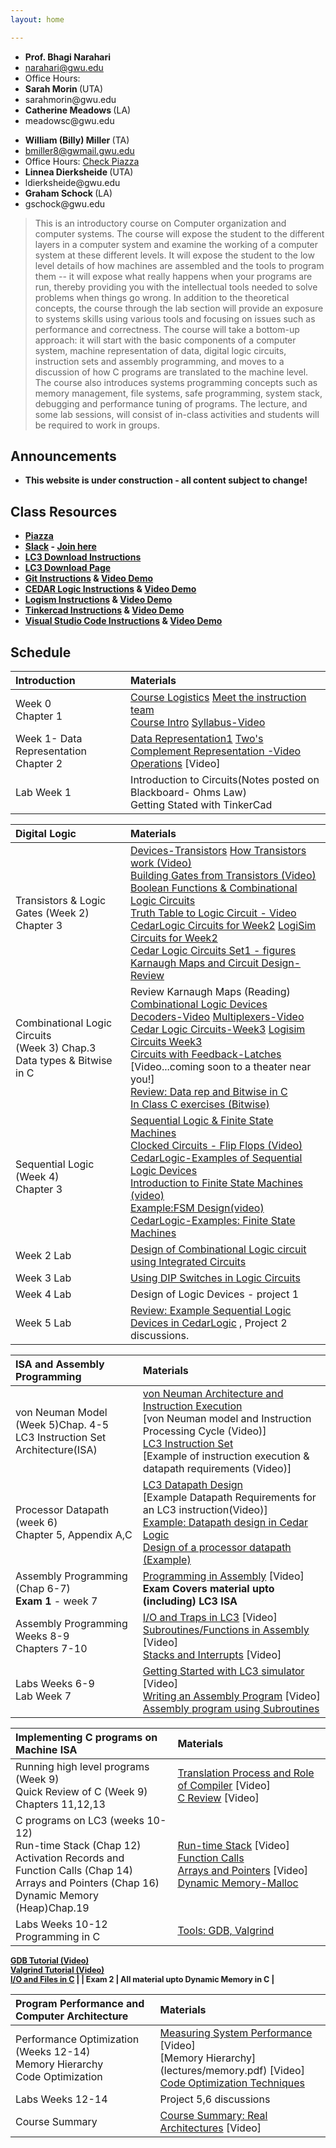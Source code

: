 ```yaml
---
layout: home

---
```

<div class="wrapper" markdown="0"><div class="footer-col-wrapper">
<div class="footer-col two-col-1">
    <ul class="contact-list">
        <li><b>Prof. Bhagi Narahari</b></li>
        <li><a href="mailto:narahari@gwu.edu">narahari@gwu.edu</a></li>
        <li>Office Hours: </li>
        <li><b> Sarah Morin  </b> (UTA) </li>
        <li> sarahmorin@gwu.edu </li>
        <li><b> Catherine Meadows </b> (LA) </li>
        <li> meadowsc@gwu.edu </li>
    </ul>
</div>
<div class="footer-col two-col-2">
    <ul class="contact-list">
        <li><b>William (Billy) Miller </b> (TA)</li>
        <li><a href="mailto:bmiller8@gwmail.gwu.edu">bmiller8@gwmail.gwu.edu</a> </li>
        <li>Office Hours: <a href="https://piazza.com/gwu/">Check Piazza</a></li>
        <li><b> Linnea Dierksheide </b> (UTA) </li>
        <li> ldierksheide@gwu.edu </li>
        <li><b> Graham Schock </b> (LA) </li>
        <li> gschock@gwu.edu </li>
      </ul>
</div>
</div>
</div>


> This is an introductory course on Computer organization and computer systems. The  course will expose the student to the different layers in a computer system and examine the working of a computer system at these different levels. It will expose the student to the low level details of how machines are assembled and the tools to program them -- it will expose what really happens when your programs are run, thereby providing you with the intellectual tools needed to solve problems when things go wrong. In addition to the theoretical concepts, the course through the lab section will provide an exposure to systems skills using various tools and focusing on issues such as performance and correctness. The course will take a bottom-up approach: it will start with the basic components of a computer system, machine representation of data, digital logic circuits, instruction sets and assembly programming, and moves to a discussion of how C programs are translated to the machine level. The course also introduces systems programming concepts such as memory management, file systems, safe programming, system stack, debugging and performance tuning of programs. The lecture, and some lab sessions, will consist of in-class activities and students will be required to work in groups.




## Announcements ##
  - <b>This website is under construction - all content subject to change!<b>

## Class Resources ##
  - [Piazza]()
  - [Slack]() - [Join here]()
  - [LC3 Download Instructions](https://github.com/chiragsakhuja/lc3tools/blob/master/docs/DownloadingAndInstalling.pdf)
  - [LC3 Download Page](https://github.com/chiragsakhuja/lc3tools/releases)
  - [Git Instructions](tutorials/git_tutorial.md) & [Video Demo](https://youtu.be/RvEgfSeEuB0)
  - [CEDAR Logic Instructions](tutorials/cedarlogic_tutorial.md) & [Video Demo](https://youtu.be/_OwVzorBHoE)
  - [Logism Instructions](tutorials/logism_tutorial.md) & [Video Demo](https://youtu.be/rQOv0h-4TEo) 
  - [Tinkercad Instructions](tutorials/tinkercad_tutorial.md) & [Video Demo](https://youtu.be/Tzx1uZuObxk)
  - [Visual Studio Code Instructions](tutorials/vscode_tutorial.md) & [Video Demo](https://youtu.be/WhppZrMvoBU)

## Schedule  ##

<div style="font-size:90%">

| Introduction  | Materials 
| :--- |:---  |
| Week 0 <br> Chapter 1 |  [Course Logistics](lectures/logistics.pdf) [Meet the instruction team](https://youtu.be/Z60EkJ3WLFk)<br> [Course Intro](lectures/syllabus.pdf) [Syllabus-Video](https://youtu.be/qdzqUj4rzRY)|  
| Week 1- Data Representation <br> Chapter 2 | [Data Representation1](lectures/datarep1.pdf) [Two's Complement Representation -Video](https://youtu.be/9Emc7YhhMQc) <br> [Operations](lectures/datarep2.pdf) [Video]| 
| Lab Week 1  | Introduction to Circuits(Notes posted on Blackboard- Ohms Law) <br> Getting Stated with TinkerCad| 

| Digital Logic  | Materials 
| :--- |:---  |
| Transistors & Logic Gates (Week 2) <br> Chapter 3 |  [Devices-Transistors](lectures/transistor-gates.pdf) [How Transistors work (Video)](https://youtu.be/4DdTtF4Fop8)<br> [Building Gates from Transistors (Video)](https://youtu.be/WrJV4_852iE)<br> [Boolean Functions & Combinational Logic Circuits](lectures/logic1.pdf)  <br> [Truth Table to Logic Circuit - Video](https://youtu.be/BdhCUqusS9w) <br> [CedarLogic Circuits for Week2](lectures/Set1.cdl) [LogiSim Circuits for Week2](lectures/Set1.zip)<br> [Cedar Logic Circuits Set1 - figures](lectures/set1.pdf) <br> [Karnaugh Maps and Circuit Design- Review](lectures/Kmaps.pdf) |  
| Combinational Logic Circuits <br> (Week 3) Chap.3 <br> Data types & Bitwise in C | Review Karnaugh Maps (Reading) <br> [Combinational Logic Devices](lectures/logic2.pdf) <br> [Decoders-Video](https://youtu.be/QPUMMHJlQDI) [Multiplexers-Video](https://youtu.be/yG74KWgcY4I) <br> [Cedar Logic Circuits-Week3](lectures/Set2.cdl) [Logisim Circuits Week3](lectures/Set2.zip) <br> [Circuits with Feedback-Latches](lectures/latches.pdf) [Video...coming soon to a theater near you!] <br> [Review: Data rep and Bitwise in C](lectures/bitwise.pdf)<br> [In Class C exercises (Bitwise)](lectures/inclass-sept17.c) | 
| Sequential Logic (Week 4) <br> Chapter 3| [Sequential Logic & Finite State Machines](lectures/seqlogic.pdf) <br> [Clocked Circuits - Flip Flops (Video)](https://youtu.be/MpwEzpyll1w) <br> [CedarLogic-Examples of Sequential Logic Devices](lectures/Set3.cdl)<br> [Introduction to Finite State Machines (video)](https://youtu.be/VMDu9BHZ28g)<br>[Example:FSM Design(video)](https://youtu.be/LyQvWZpCsfQ) <br> [CedarLogic-Examples: Finite State Machines](lectures/Set4.cdl)|
| Week 2 Lab | [Design of Combinational Logic circuit using Integrated Circuits](lectures/Lab2.pdf) |
| Week 3 Lab | [Using DIP Switches in Logic Circuits](lectures/Lab3.pdf)  |
| Week 4 Lab | Design of Logic Devices - project 1|
| Week 5 Lab | [Review: Example Sequential Logic Devices in CedarLogic](lectures/seq-devices.cdl) , Project 2 discussions. |

| ISA and Assembly Programming  | Materials 
| :--- |:---  |
| von Neuman Model (Week 5)Chap. 4-5 <br> LC3 Instruction Set Architecture(ISA)  |  [von Neuman Architecture and Instruction Execution](lectures/Intro-CompOrg.pdf)<br> [von Neuman model and Instruction Processing Cycle (Video)]<br> [LC3 Instruction Set](lectures/LC3-ISA.pdf) <br> [Example of instruction execution & datapath requirements (Video)]|  
| Processor Datapath (week 6) <br> Chapter 5, Appendix A,C| [LC3 Datapath Design](lectures/Datapath.pdf)<br> [Example Datapath Requirements for an LC3 instruction(Video)] <br> [Example: Datapath design in Cedar Logic](lectures/datapath.cdl)<br> [Design of a processor datapath (Example)](lectures/datapath-example.pdf)| 
| Assembly Programming (Chap 6-7) <br> <b>Exam 1 </b> - week 7| [Programming in Assembly](lectures/assembly1.pdf) [Video] <br> <b> Exam Covers material upto (including) LC3 ISA </b> |
|Assembly Programming <br> Weeks 8-9 <br> Chapters 7-10| [I/O and Traps in LC3](lectures/assembly2.pdf) [Video] <br> [Subroutines/Functions in Assembly](lectures/assembly3.pdf) [Video] <br> [Stacks and Interrupts](lectures/stack.pdf) [Video]|
| Labs Weeks 6-9 <br> Lab Week 7 | [Getting Started with LC3 simulator](lectures/lc3-simulator.pdf) [Video] <br> [Writing an Assembly Program](lectures/LC3-asm1.pdf) [Video]<br> [Assembly program using Subroutines](lectures/LC3-asm2.pdf)| 

| Implementing C programs on Machine ISA   | Materials 
| :--- |:---  |
| Running high level programs (Week 9) <br> Quick Review of C (Week 9) Chapters 11,12,13  |  [Translation Process and Role of Compiler](lectures/C-Lecture1.pdf) [Video] <br> [C Review](lectures/C-lecture1.pdf) [Video]|  
| C programs on LC3  (weeks 10-12)<br> Run-time Stack (Chap 12) <br> Activation Records and Function Calls (Chap 14) <br> Arrays and Pointers (Chap 16)<br> Dynamic Memory (Heap)Chap.19 | [Run-time Stack](lectures/runtimestack.pdf) [Video] <br> [Function Calls](lectures/functions.pdf)<br> [Arrays and Pointers](lectures/pointers.pdf) [Video] <br> [Dynamic Memory-Malloc](lectures/dynamic.pdf) | 
|Labs Weeks 10-12  <br> Programming in C | [Tools: GDB, Valgrind](lectures/gdb.pdf)<br>
[GDB Tutorial (Video)](https://youtu.be/_YPwCyXQER4) <br>
[Valgrind Tutorial (Video)](https://youtu.be/nxI9KWO35oY) <br> [I/O and Files in C](lectures/Files-IO.pdf) | 
| <b> Exam 2 </b> | All material upto Dynamic Memory in C |

| Program Performance and Computer Architecture  | Materials 
| :--- |:---  |
| Performance Optimization (Weeks 12-14) <br> Memory Hierarchy <br> Code Optimization   |  [Measuring System Performance](lectures/performance1.pdf) [Video]<br> [Memory Hierarchy] (lectures/memory.pdf) [Video] <br> [Code Optimization Techniques](lectures/optimization.pdf)|  
| Labs Weeks 12-14  | Project 5,6 discussions|
| Course Summary  | [Course Summary: Real Architectures](lectures/summary.pdf) [Video] | 
 

</div>
